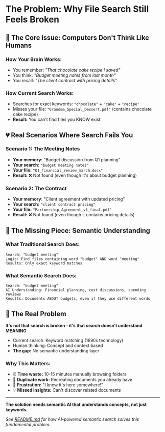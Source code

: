 # The Problem: Why File Search Still Feels Broken

## 🧠 The Core Issue: Computers Don't Think Like Humans

### **How Your Brain Works:**
- You remember: *"That chocolate cake recipe I saved"*
- You think: *"Budget meeting notes from last month"* 
- You recall: *"The client contract with pricing details"*

### **How Current Search Works:**
- Searches for exact keywords: `"chocolate"` + `"cake"` + `"recipe"`
- Misses your file: `"Grandma_Special_Dessert.pdf"` (contains chocolate cake recipe)
- **Result:** You can't find files you KNOW exist

## 💔 Real Scenarios Where Search Fails You

### **Scenario 1: The Meeting Notes**
- **Your memory:** "Budget discussion from Q1 planning"
- **Your search:** `"budget meeting notes"`
- **Your file:** `"Q1_financial_review_march.docx"`
- **Result:** ❌ Not found (even though it's about budget planning)

### **Scenario 2: The Contract**
- **Your memory:** "Client agreement with updated pricing"
- **Your search:** `"client contract pricing"`
- **Your file:** `"Partnership_Agreement_v3_final.pdf"`
- **Result:** ❌ Not found (even though it contains pricing details)

## 🤖 The Missing Piece: Semantic Understanding

### **What Traditional Search Does:**
```
Search: "budget meeting"
Logic: Find files containing word "budget" AND word "meeting"
Results: Only exact keyword matches
```

### **What Semantic Search Does:**
```
Search: "budget meeting"
AI Understanding: Financial planning, cost discussions, spending reviews
Results: Documents ABOUT budgets, even if they use different words
```

## 🎯 The Real Problem

**It's not that search is broken - it's that search doesn't understand MEANING.**

- Current search: Keyword matching (1990s technology)
- Human thinking: Concept and context based
- **The gap:** No semantic understanding layer

### **Why This Matters:**
- ⏰ **Time waste:** 10-15 minutes manually browsing folders
- 📄 **Duplicate work:** Recreating documents you already have
- 😤 **Frustration:** "I know it's here somewhere!"
- 💡 **Missed insights:** Can't discover related documents

---

**The solution needs semantic AI that understands concepts, not just keywords.**

*See [README.md](README.md) for how AI-powered semantic search solves this fundamental problem.*
